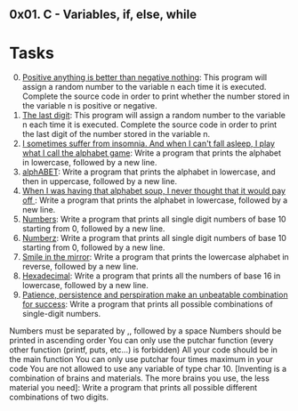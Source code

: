 ## 0x01. C - Variables, if, else, while

# Tasks

0. [Positive anything is better than negative nothing](./0-positive_or_negative.c): This program will assign a random number to the variable n each time it is executed. Complete the source code in order to print whether the number stored in the variable n is positive or negative.
1. [The last digit](./1-last_digit.c): This program will assign a random number to the variable n each time it is executed. Complete the source code in order to print the last digit of the number stored in the variable n.
2. [ I sometimes suffer from insomnia. And when I can't fall asleep, I play what I call the alphabet game](./2-print_alphabet.c): Write a program that prints the alphabet in lowercase, followed by a new line.
3. [alphABET](./3-print_alphabets.c): Write a program that prints the alphabet in lowercase, and then in uppercase, followed by a new line.
4. [When I was having that alphabet soup, I never thought that it would pay off
](./4-print_alphabt.c): Write a program that prints the alphabet in lowercase, followed by a new line.
5. [Numbers](./5-print_numbers.c): Write a program that prints all single digit numbers of base 10 starting from 0, followed by a new line.
6. [Numberz](./6-print_numberz.c): Write a program that prints all single digit numbers of base 10 starting from 0, followed by a new line.
7. [ Smile in the mirror](./7-print_tebahpla.c): Write a program that prints the lowercase alphabet in reverse, followed by a new line.
8. [Hexadecimal](./8-print_base16.c): Write a program that prints all the numbers of base 16 in lowercase, followed by a new line.
9. [Patience, persistence and perspiration make an unbeatable combination for success](./9-print_comb.c): Write a program that prints all possible combinations of single-digit numbers.

Numbers must be separated by ,, followed by a space
Numbers should be printed in ascending order
You can only use the putchar function (every other function (printf, puts, etc…) is forbidden)
All your code should be in the main function
You can only use putchar four times maximum in your code
You are not allowed to use any variable of type char
10. [Inventing is a combination of brains and materials. The more brains you use, the less material you need]: Write a program that prints all possible different combinations of two digits.

